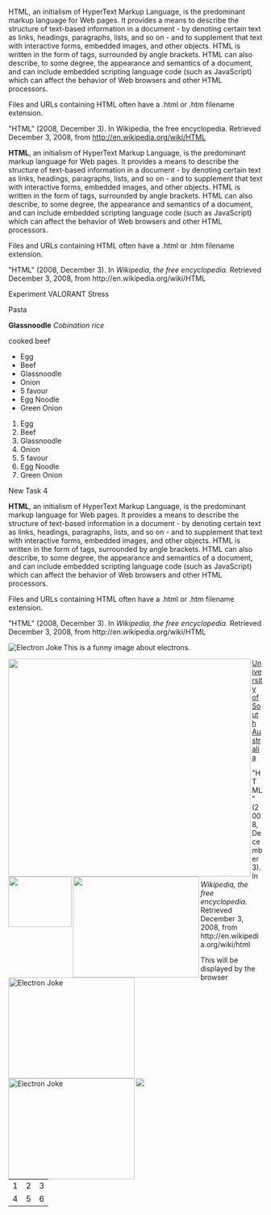 HTML, an initialism of HyperText Markup Language, is the predominant markup language for Web pages. It provides a means to describe the structure of text-based information in a document - by denoting certain text as links, headings, paragraphs, lists, and so on - and to supplement that text with interactive forms, embedded images, and other objects. HTML is written in the form of tags, surrounded by angle brackets. HTML can also describe, to some degree, the appearance and semantics of a document, and can include embedded scripting language code (such as JavaScript) which can affect the behavior of Web browsers and other HTML processors.

Files and URLs containing HTML often have a .html or .htm filename extension.

"HTML" (2008, December 3). In Wikipedia, the free encyclopedia. Retrieved December 3, 2008, from http://en.wikipedia.org/wiki/HTML




<p><b>HTML</b>, an initialism of HyperText Markup Language, is the predominant markup language for Web pages. It provides a means to describe the structure of text-based information in a document - by denoting certain text as links, headings, paragraphs, lists, and so on - and to supplement that text with interactive forms, embedded images, and other objects. HTML is written in the form of tags, surrounded by angle brackets. HTML can also describe, to some degree, the appearance and semantics of a document, and can include embedded scripting language code (such as JavaScript) which can affect the behavior of Web browsers and other HTML processors.</p>

<p>Files and URLs containing HTML often have a .html or .htm filename extension.</p>

<p>"HTML" (2008, December 3). In <i>Wikipedia, the free encyclopedia.</i> Retrieved December 3, 2008, from http://en.wikipedia.org/wiki/HTML</p>


<html>Experiment</html>
 <head>VALORANT</head>
 <body>Stress</body>
 <p>Pasta</p>
 <b>Glassnoodle</b>  <i>Cobination rice</i> <p>cooked beef</p>
 <ul>
 <li>Egg</li>
 <li>Beef</li>
 <li>Glassnoodle</li>
 <li>Onion</li>
 <li>5 favour</li>
 <li>Egg Noodle</li>
 <li>Green Onion</li>
 </ul>

 <ol>
    <li>Egg</li>
    <li>Beef</li>
    <li>Glassnoodle</li>
    <li>Onion</li>
    <li>5 favour</li>
    <li>Egg Noodle</li>
    <li>Green Onion</li>
    </ol>


 <head>New Task 4
 </head>
 <body>
<p><b>HTML</b>, an initialism of HyperText Markup Language, is the predominant markup language for Web pages. It provides a means to describe the structure of text-based information in a document - by denoting certain text as links, headings, paragraphs, lists, and so on - and to supplement that text with interactive forms, embedded images, and other objects. HTML is written in the form of tags, surrounded by angle brackets. HTML can also describe, to some degree, the appearance and semantics of a document, and can include embedded scripting language code (such as JavaScript) which can affect the behavior of Web browsers and other HTML processors.</p>

<p>Files and URLs containing HTML often have a .html or .htm filename extension.</p>

<p>"HTML" (2008, December 3). In <em>Wikipedia, the free encyclopedia.</em> Retrieved December 3, 2008, from http://en.wikipedia.org/wiki/HTML</p>

</body>
</html>

<html>
    <head>
    <title>https://playvalorant.com/en-us/</title>
    </head>
    <body>
    </body>
    </html>


<p><img src="https://upload.wikimedia.org/wikipedia/commons/7/76/Lost_an_electron_joke.png" title="Electron Joke" border="0" align="left" /> This is a funny image about electrons.</p>
<body>
</body>
<img src="https://upload.wikimedia.org/wikipedia/commons/7/76/Lost_an_electron_joke.png" border="0" align="left" height="432" width="480" />
<body>
</body>
<img src="https://upload.wikimedia.org/wikipedia/commons/7/76/Lost_an_electron_joke.png" border="0" align="left" height="100" width="125" />

<img src="broken.jpg" border="0" align="left" height="200" width="250" />
<img src="https://upload.wikimedia.org/wikipedia/commons/7/76/Lost_an_electron_joke.png" border="0" align="left" height="200" width="250" alt="Electron Joke" />
<img border="0" src="https://upload.wikimedia.org/wikipedia/commons/7/76/Lost_an_electron_joke.png" alt="Electron Joke" height="200" align="left" width="250" />

<a href="http://www.unisa.edu.au/">University of South Australia</a>
<a href="http://www.jkrowling.com/"><img src="https://upload.wikimedia.org/wikipedia/commons/7/76/Lost_an_electron_joke.png" border="0" align="left" /></a>

<p>"HTML" (2008, December 3). In <em>Wikipedia, the free encyclopedia.</em> Retrieved December 3, 2008, from http://en.wikipedia.org/wiki/html</p>
<p>This will be displayed by the browser</p>
<!-- This will not be displayed by the browser -->
<table>
  <tr>
    <td>1</td>
    <td>2</td>
    <td>3</td>
  </tr>
  <tr>
    <td>4</td>
    <td>5</td>
    <td>6</td>
  </tr>
</table>


